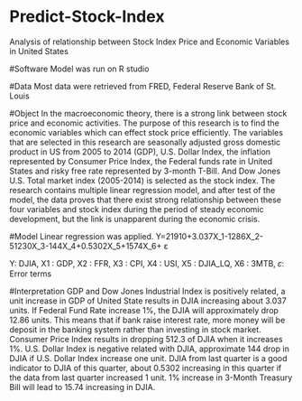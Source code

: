 # Predict-Stock-Index
Analysis of relationship between Stock Index Price and Economic Variables in United States

#Software
Model was run on R studio

#Data
Most data were retrieved from FRED, Federal Reserve Bank of St. Louis

#Object
In the macroeconomic theory, there is a strong link between stock price and economic activities. The purpose of this research is to find the economic variables which can effect stock price efficiently. The variables that are selected in this research are seasonally adjusted gross domestic product in US from 2005 to 2014 (GDP), U.S. Dollar Index, the inflation represented by Consumer Price Index, the Federal funds rate in United States and risky free rate represented by 3-month T-Bill. And Dow Jones U.S. Total market index (2005-2014) is selected as the stock index. The research contains multiple linear regression model, and after test of the model, the data proves that there exist strong relationship between these four variables and stock index during the period of steady economic development, but the link is unapparent during the economic crisis.

#Model
Linear regression was applied.
Y=21910+3.037X_1-1286X_2-51230X_3-144X_4+0.5302X_5+1574X_6+ ε

Y: DJIA, X1 : GDP, X2 : FFR, X3 : CPI, X4 : USI, X5 : DJIA_LQ, X6 : 3MTB, 𝜀: Error terms

#Interpretation
GDP and Dow Jones Industrial Index is positively related, a unit increase in GDP of United State results in DJIA increasing about 3.037 units.
If Federal Fund Rate increase 1%, the DJIA will approximately drop 12.86 units. This means that if bank raise interest rate, more money will be deposit in the banking system rather than investing in stock market.
Consumer Price Index results in dropping 512.3 of DJIA when it increases 1%.
U.S. Dollar Index is negative related with DJIA, approximate 144 drop in DJIA if U.S. Dollar Index increase one unit.
DJIA from last quarter is a good indicator to DJIA of this quarter, about 0.5302 increasing in this quarter if the data from last quarter increased 1 unit.
1% increase in 3-Month Treasury Bill will lead to 15.74 increasing in DJIA.
